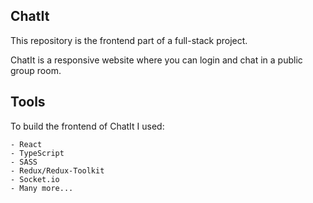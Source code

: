 ## ChatIt
This repository is the frontend part of a full-stack project.

ChatIt is a responsive website where you can login and chat in a public group room.

## Tools
To build the frontend of ChatIt I used:

    - React
    - TypeScript
    - SASS
    - Redux/Redux-Toolkit
    - Socket.io
    - Many more...
